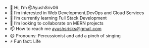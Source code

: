 - 👋 Hi, I’m @AyushSriv06
- 👀 I’m interested in Web Development,DevOps and Cloud Services
- 🌱 I’m currently learning Full Stack Development
- 💞️ I’m looking to collaborate on MERN projects
- 📫 How to reach me ayushsrisks@gmail.com
- 😄 Pronouns: Percussionist and add a pinch of singing 
- ⚡ Fun fact: Life

<!---
AyushSriv06/AyushSriv06 is a ✨ special ✨ repository because its `README.md` (this file) appears on your GitHub profile.
You can click the Preview link to take a look at your changes.
--->

